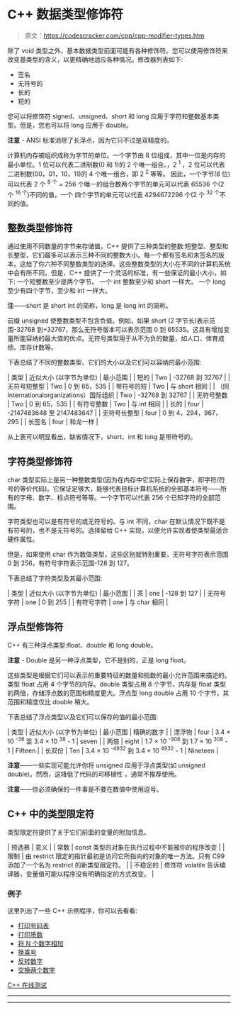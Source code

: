 # C++ 数据类型修饰符

> 原文：<https://codescracker.com/cpp/cpp-modifier-types.htm>

除了 void 类型之外，基本数据类型前面可能有各种修饰符。您可以使用修饰符来改变基类型的含义，以更精确地适应各种情况。修改器列表如下:

*   签名
*   无符号的
*   长的
*   短的

您可以将修饰符 signed、unsigned、short 和 long 应用于字符和整数基本类型。但是，您也可以将 long 应用于 double。

**注意** - ANSI 标准消除了长浮点，因为它只不过是双精度的。

计算机内存被组织成称为字节的单位。一个字节由 8 位组成，其中一位是内存的最小单位。1 位可以代表二进制数(0 和 1)的 2 个唯一组合。，2 <sup>1</sup> ，2 位可以代表二进制数(00，01，10，11)的 4 个唯一组合，即 2 <sup>2</sup> 等等。 因此，一个字节(8 位)可以代表 2 个 <sup>8 个</sup> = 256 个唯一的组合数两个字节的单元可以代表 65536 个(2 个 <sup>16 个</sup>)不同的值，一个 四个字节的单元可以代表 4294672296 个(2 个 <sup>32 个</sup>不同的值。

## 整数类型修饰符

通过使用不同数量的字节来存储值，C++ 提供了三种类型的整数:短整型、整型和长整型，它们最多可以表示三种不同的整数大小。每一个都有签名和未签名的版本。这给了你六种不同整数类型的选择。这些整数类型的大小在不同的计算机系统中会有所不同，但是，C++ 提供了一个灵活的标准，有一些保证的最小大小，如下:
一个短整数至少是两个字节。
一个 int 整数至少和 short 一样大。
一个 long 至少有四个字节，至少和 int 一样大。

**注**——short 是 short int 的简称，long 是 long int 的简称。

前缀 unsigned 使整数类型不包含负值。例如，如果 short (2 字节长)表示范围-32768 到+32767，那么无符号版本可以表示范围 0 到 65535。这具有增加变量所能容纳的最大值的优点。无符号类型用于从不为负的数量，如人口、体育成绩、库存计数等。

下表总结了不同的整数类型、它们的大小以及它们可以容纳的最小范围:

| 类型 | 近似大小
(以字节为单位) | 最小范围 |
| 短的 | Two | -32768 到 32767 |
| 无符号短整型 | Two | 0 到 65，535 |
| 带符号的短 | Two | 与 short 相同 |
| （同 Internationalorganizations）国际组织 | Two | -32768 到 32767 |
| 无符号整数 | Two | 0 到 65，535 |
| 有符号整数 | Two | 与 int 相同 |
| 长的 | four | -2147483648 至 2147483647 |
| 无符号长整型 | four | 0 到 4，294，967，295 |
| 长签名 | four | 和龙一样 |

从上表可以明显看出，缺省情况下，short、int 和 long 是带符号的。

## 字符类型修饰符

char 类型实际上是另一种整数类型(因为在内存中它实际上保存数字，即字符/符号的等价代码)。它保证足够大，能够代表目标计算机系统的全部基本符号——所有的字母、数字、标点符号等等。一个字节可以代表 256 个已知字符的全部范围。

字符类型也可以是有符号的或无符号的。与 int 不同，char 在默认情况下既不是有符号的，也不是无符号的。选择留给 C++ 实现，以便允许实现者使类型最适合硬件属性。

但是，如果使用 char 作为数值类型，这些区别就特别重要。无符号字符表示范围 0 到 256，有符号字符表示范围-128 到 127。

下表总结了字符类型及其最小范围:

| 类型 | 近似大小
(以字节为单位) | 最小范围 |
| 茶 | one | -128 到 127 |
| 无符号字符 | one | 0 到 255 |
| 有符号字符 | one | 与 char 相同 |

## 浮点型修饰符

C++ 有三种浮点类型:float、double 和 long double。

**注意** - Double 是另一种浮点类型，它不是别的，正是 long float。

这些类型是根据它们可以表示的重要特征的数量和指数的最小允许范围来描述的。类型 float 占用 4 个字节的内存。double 类型占用 8 个字节，内存是 float 类型的两倍，存储浮点数的范围和精度更大。浮点型 long double 占用 10 个字节，其范围和精度仅比 double 稍大。

下表总结了浮点类型以及它们可以保存的值的最小范围:

| 类型 | 近似大小
(以字节为单位) | 最小范围 | 精确的数字 |
| 漂浮物 | four | 3.4 × 10 <sup>-38</sup> 至 3.4 × 10 <sup>38</sup> - 1 | seven |
| 两倍 | eight | 1.7 × 10 <sup>-308</sup> 到 1.7 × 10 <sup>308</sup> - 1 | Fifteen |
| 长双份 | Ten | 3.4 × 10 <sup>-4932</sup> 到 3.4 × 10 <sup>4932</sup> - 1 | Nineteen |

**注意**——一些实现可能允许你将 unsigned 应用于浮点类型(如 unsigned double)。然而，这降低了代码的可移植性 ，通常不推荐使用。

**注意**——你必须确保的一件事是不要在数值中使用逗号。

## C++ 中的类型限定符

类型限定符提供了关于它们前面的变量的附加信息。

| 预选赛 | 意义 |
| 常数 | const 类型的对象在执行过程中不能被你的程序改变 |
| 限制 | 由 restrict 限定的指针最初是访问它所指向的对象的唯一方法。只有 C99 添加了一个名为 restrict 的新类型限定符。 |
| 不稳定的 | 修饰符 volatile 告诉编译器，变量值可能以程序没有明确指定的方式改变。 |

### 例子

这里列出了一些 C++ 示例程序，你可以去看看:

*   [打印号码表](/cpp/program/cpp-program-print-table-of-number.htm)
*   [打印质数](/cpp/program/cpp-program-print-prime-numbers.htm)
*   [将 N 个数字相加](/cpp/program/cpp-program-add-n-numbers.htm)
*   [换乘号](/cpp/program/cpp-program-interchange-numbers.htm)
*   [反转数字](/cpp/program/cpp-program-reverse-numbers.htm)
*   [交换两个数字](/cpp/program/cpp-program-swap-two-numbers.htm)

[C++ 在线测试](/exam/showtest.php?subid=3)

* * *

* * *